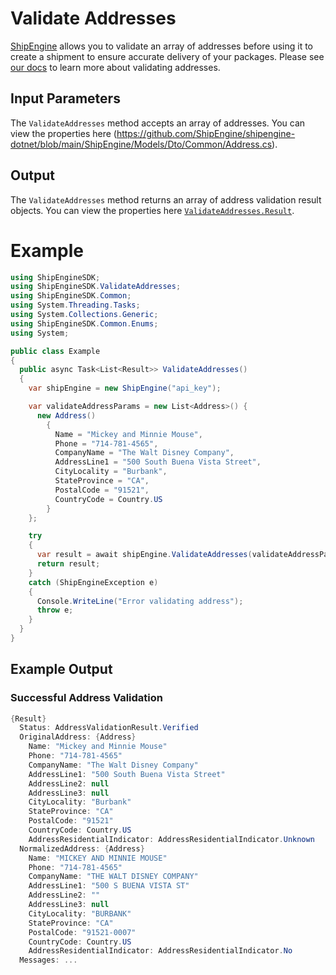 # Validate Addresses

[ShipEngine](www.shipengine.com) allows you to validate an array of addresses before using it to create a shipment to ensure
accurate delivery of your packages. Please see [our docs](https://www.shipengine.com/docs/addresses/validation/) to learn more about validating addresses.

## Input Parameters

The `ValidateAddresses` method accepts an array of addresses. You can view the properties here (https://github.com/ShipEngine/shipengine-dotnet/blob/main/ShipEngine/Models/Dto/Common/Address.cs).

## Output

The `ValidateAddresses` method returns an array of address validation result objects.
You can view the properties here [`ValidateAddresses.Result`](https://github.com/ShipEngine/shipengine-dotnet/blob/main/ShipEngine/Models/Dto/ValidateAddresses/Result.cs).

# Example

```csharp
using ShipEngineSDK;
using ShipEngineSDK.ValidateAddresses;
using ShipEngineSDK.Common;
using System.Threading.Tasks;
using System.Collections.Generic;
using ShipEngineSDK.Common.Enums;
using System;

public class Example
{
  public async Task<List<Result>> ValidateAddresses()
  {
    var shipEngine = new ShipEngine("api_key");

    var validateAddressParams = new List<Address>() {
      new Address()
        {
          Name = "Mickey and Minnie Mouse",
          Phone = "714-781-4565",
          CompanyName = "The Walt Disney Company",
          AddressLine1 = "500 South Buena Vista Street",
          CityLocality = "Burbank",
          StateProvince = "CA",
          PostalCode = "91521",
          CountryCode = Country.US
        }
    };

    try
    {
      var result = await shipEngine.ValidateAddresses(validateAddressParams);
      return result;
    }
    catch (ShipEngineException e)
    {
      Console.WriteLine("Error validating address");
      throw e;
    }
  }
}


```

## Example Output

### Successful Address Validation

```csharp
{Result}
  Status: AddressValidationResult.Verified
  OriginalAddress: {Address}
    Name: "Mickey and Minnie Mouse"
    Phone: "714-781-4565"
    CompanyName: "The Walt Disney Company"
    AddressLine1: "500 South Buena Vista Street"
    AddressLine2: null
    AddressLine3: null
    CityLocality: "Burbank"
    StateProvince: "CA"
    PostalCode: "91521"
    CountryCode: Country.US
    AddressResidentialIndicator: AddressResidentialIndicator.Unknown
  NormalizedAddress: {Address}
    Name: "MICKEY AND MINNIE MOUSE"
    Phone: "714-781-4565"
    CompanyName: "THE WALT DISNEY COMPANY"
    AddressLine1: "500 S BUENA VISTA ST"
    AddressLine2: ""
    AddressLine3: null
    CityLocality: "BURBANK"
    StateProvince: "CA"
    PostalCode: "91521-0007"
    CountryCode: Country.US
    AddressResidentialIndicator: AddressResidentialIndicator.No
  Messages: ...
```
